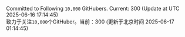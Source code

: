Committed to Following `10,000` GitHubers. Current: <!-- FOLLOWING_COUNT -->300<!-- FOLLOWING_COUNT --> (Update at UTC <!-- LAST_UPDATED -->2025-06-16 17:14:45<!-- LAST_UPDATED -->)<br>
致力于关注`10,000`个GitHuber。当前：<!-- FOLLOWING_COUNT -->300<!-- FOLLOWING_COUNT --> (更新于北京时间 <!-- LAST_UPDATED_CST -->2025-06-17 01:14:45<!-- LAST_UPDATED_CST -->)
